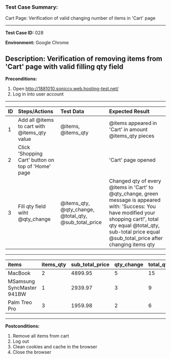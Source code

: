
### Test Case Summary:
Cart Page: Verification of valid changing number of items in 'Cart' page

---

**Test Case ID:** 028

**Environment:** Google Chrome

**Description:**
Verification of removing items from 'Cart' page with valid filling qty field
---

**Preconditions:**
1. Open http://1881010.soniccv.web.hosting-test.net/
2. Log in into user account    
---

|      ID       | Steps/Actions |  Test Data  | Expected Result |
| ------------- |:--------------| :---------- | :-------------- |
|       1       |Add all @items to cart with @items_qty value|@items, @items_qty|@items appeared in 'Cart' in amount @items_qty pieces|
|       2       |Click 'Shopping Cart' button on top of 'Home' page| | 'Cart' page opened|
|       3       |Fill qty field wiht @qty_change|@items_qty, @qty_change, @total_qty, @sub_total_price| Changed qty of every @items in 'Cart' to @qty_change, green message is appeared with: 'Success: You have modified your shopping cart!', total qty equal @total_qty, sub-total price equal @sub_total_price after changing items qty|
---
|     items     |   items_qty   | sub_total_price | qty_change   |   total_qty  |
|:------------- |:--------------| :-------------- | :----------- | :----------- | 
|MacBook        |2              |4899.95          | 5            |  15          |
|MSamsung SyncMaster 941BW|  1  |2939.97          | 3            |  9           |
|Palm Treo Pro  |3              |1959.98          | 2            |  6           |
---
**Postconditions:**
1. Remove all items from cart
2. Log out
3. Clean cookies and cache in the browser
4. Close the browser
